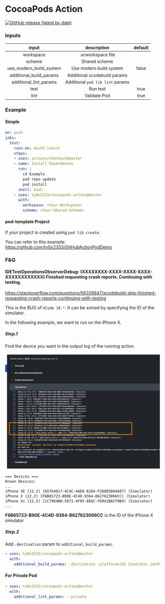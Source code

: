 CocoaPods Action
===
[![GitHub release (latest by date)](https://img.shields.io/github/v/release/ty0x2333/cocoapods-action)](https://github.com/ty0x2333/cocoapods-action/releases)

### Inputs

input | description | default |
:---: | :---------: | :-----: |
workspace | .xcworkspace file |
scheme    | Shared scheme |
use_modern_build_system | Use modern build system | false
additional_build_params | Additional xcodebuild params |
additional_lint_params | Additional `pod lib lint` params |
test | Run test | true
lint | Validate Pod | true

### Example

#### Simple

```yml
on: push
jobs:
  test:
    runs-on: macOS-latest
    steps:
    - uses: actions/checkout@master
    - name: Install Dependences
      run: |
        cd Example
        pod repo update
        pod install
      shell: bash
    - uses: ty0x2333/cocoapods-action@master
      with:
        workspace: <Your-Workspace>
        scheme: <Your-Shared-Scheme>
```

#### pod-template Project

If your project is created using `pod lib create`.

You can refer to this example: https://github.com/ty0x2333/GitHubActionPodDemo


### F&Q
#### IDETestOperationsObserverDebug: (XXXXXXXX-XXXX-XXXX-XXXX-XXXXXXXXXXXX) Finished requesting crash reports. Continuing with testing.

https://stackoverflow.com/questions/56326847/xcodebuild-skip-finished-requesting-crash-reports-continuing-with-testing

This is the BUG of `XCode 10.*`. It can be solved by specifying the ID of the simulator.

In the following example, we want to run on the iPhone X.

##### Step.1

Find the device you want in the output log of the running action.

![Simulator ID](resource/simulator-id.jpg)

```
=== Devices ===
Known Devices:
...
iPhone SE (12.2) [85764D17-4C4C-4AE0-8284-F2D8D5D84A87] (Simulator)
iPhone X (12.2) [F6B65723-B90E-4C4D-9364-B627623066CC] (Simulator)
iPhone Xs (12.2) [1C7964B0-5871-4F05-8E6C-FD941B8CF9B4] (Simulator)
...
```

**F6B65723-B90E-4C4D-9364-B627623066CC** is the ID of the iPhone X simulator

##### Step.2

Add `-destination` param to `additional_build_params`.

```yml
- uses: ty0x2333/cocoapods-action@master
  with:
    additional_build_params: -destination 'platform=iOS Simulator,id=F6B65723-B90E-4C4D-9364-B627623066CC'
```

#### For Private Pod

```yml
- uses: ty0x2333/cocoapods-action@master
  with:
    additional_lint_params: --private
```